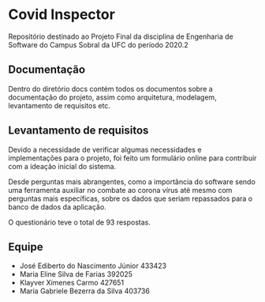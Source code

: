 # Covid Inspector
Repositório destinado ao Projeto Final da disciplina de Engenharia de Software do Campus Sobral da UFC do período 2020.2

## Documentação
Dentro do diretório docs contém todos os documentos sobre a documentação do projeto, assim como arquitetura, modelagem, levantamento de requisitos etc.

## Levantamento de requisitos
Devido a necessidade de verificar algumas necessidades e implementações para o projeto, foi feito um formulário online para contribuir com a ideação inicial do sistema.

Desde perguntas mais abrangentes, como a importância do software sendo uma ferramenta auxiliar no combate ao corona vírus até mesmo com perguntas mais específicas, sobre os dados que seriam repassados para o banco de dados da aplicação.

O questionário teve o total de 93 respostas.

## Equipe

 - José Ediberto do Nascimento Júnior 433423
 - Maria Eline Silva de Farias 392025
 - Klayver Ximenes Carmo 427651
 - Maria Gabriele Bezerra da Silva 403736
